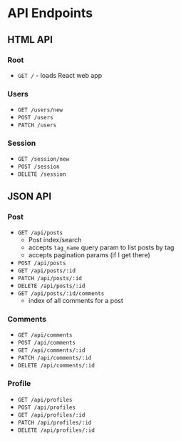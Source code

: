 # API Endpoints

## HTML API

### Root

- `GET /` - loads React web app

### Users

- `GET /users/new`
- `POST /users`
- `PATCH /users`

### Session

- `GET /session/new`
- `POST /session`
- `DELETE /session`

## JSON API

### Post

- `GET /api/posts`
  - Post index/search
  - accepts `tag_name` query param to list posts by tag
  - accepts pagination params (if I get there)
- `POST /api/posts`
- `GET /api/posts/:id`
- `PATCH /api/posts/:id`
- `DELETE /api/posts/:id`
- `GET /api/posts/:id/comments`
  - index of all comments for a post

### Comments

- `GET /api/comments`
- `POST /api/comments`
- `GET /api/comments/:id`
- `PATCH /api/comments/:id`
- `DELETE /api/comments/:id`

### Profile

- `GET /api/profiles`
- `POST /api/profiles`
- `GET /api/profiles/:id`
- `PATCH /api/profiles/:id`
- `DELETE /api/profiles/:id`
